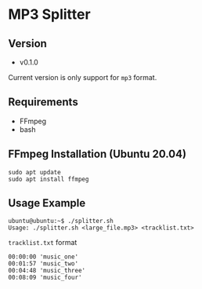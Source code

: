 # MP3 Splitter

## Version
- v0.1.0

Current version is only support for `mp3` format. 

## Requirements
- FFmpeg
- bash

## FFmpeg Installation (Ubuntu 20.04)
```shell
sudo apt update
sudo apt install ffmpeg
```

## Usage Example

```
ubuntu@ubuntu:~$ ./splitter.sh 
Usage: ./splitter.sh <large_file.mp3> <tracklist.txt>
```
`tracklist.txt` format
```
00:00:00 'music_one'
00:01:57 'music_two'
00:04:48 'music_three'
00:08:09 'music_four'
```
